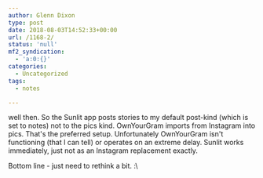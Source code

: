 ```yaml
---
author: Glenn Dixon
type: post
date: 2018-08-03T14:52:33+00:00
url: /1168-2/
status: 'null'
mf2_syndication:
  - 'a:0:{}'
categories:
  - Uncategorized
tags:
  - notes

---
```

well then. So the Sunlit app posts stories to my default post-kind (which is set to notes) not to the pics kind. OwnYourGram imports from Instagram into pics. That's the preferred setup. Unfortunately OwnYourGram isn't functioning (that I can tell) or operates on an extreme delay. Sunlit works immediately, just not as an Instagram replacement exactly.

Bottom line - just need to rethink a bit. :\